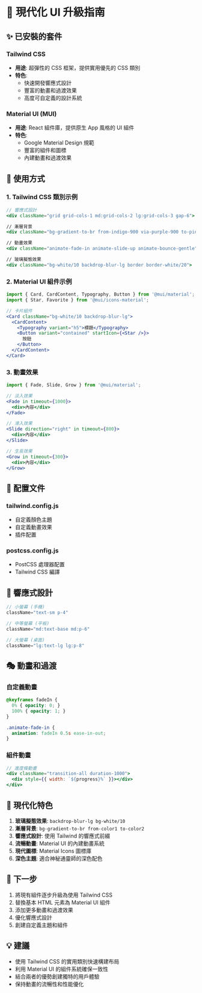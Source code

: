 # 🚀 現代化 UI 升級指南

## ✨ 已安裝的套件

### Tailwind CSS
- **用途**: 超彈性的 CSS 框架，提供實用優先的 CSS 類別
- **特色**: 
  - 快速開發響應式設計
  - 豐富的動畫和過渡效果
  - 高度可自定義的設計系統

### Material UI (MUI)
- **用途**: React 組件庫，提供原生 App 風格的 UI 組件
- **特色**:
  - Google Material Design 規範
  - 豐富的組件和圖標
  - 內建動畫和過渡效果

## 🎨 使用方式

### 1. Tailwind CSS 類別示例

```jsx
// 響應式設計
<div className="grid grid-cols-1 md:grid-cols-2 lg:grid-cols-3 gap-6">

// 漸層背景
<div className="bg-gradient-to-br from-indigo-900 via-purple-900 to-pink-900">

// 動畫效果
<div className="animate-fade-in animate-slide-up animate-bounce-gentle">

// 玻璃擬態效果
<div className="bg-white/10 backdrop-blur-lg border border-white/20">
```

### 2. Material UI 組件示例

```jsx
import { Card, CardContent, Typography, Button } from '@mui/material';
import { Star, Favorite } from '@mui/icons-material';

// 卡片組件
<Card className="bg-white/10 backdrop-blur-lg">
  <CardContent>
    <Typography variant="h5">標題</Typography>
    <Button variant="contained" startIcon={<Star />}>
      按鈕
    </Button>
  </CardContent>
</Card>
```

### 3. 動畫效果

```jsx
import { Fade, Slide, Grow } from '@mui/material';

// 淡入效果
<Fade in timeout={1000}>
  <div>內容</div>
</Fade>

// 滑入效果
<Slide direction="right" in timeout={800}>
  <div>內容</div>
</Slide>

// 生長效果
<Grow in timeout={300}>
  <div>內容</div>
</Grow>
```

## 🔧 配置文件

### tailwind.config.js
- 自定義顏色主題
- 自定義動畫效果
- 插件配置

### postcss.config.js
- PostCSS 處理器配置
- Tailwind CSS 編譯

## 📱 響應式設計

```jsx
// 小螢幕 (手機)
className="text-sm p-4"

// 中等螢幕 (平板)
className="md:text-base md:p-6"

// 大螢幕 (桌面)
className="lg:text-lg lg:p-8"
```

## 🎭 動畫和過渡

### 自定義動畫
```css
@keyframes fadeIn {
  0% { opacity: 0; }
  100% { opacity: 1; }
}

.animate-fade-in {
  animation: fadeIn 0.5s ease-in-out;
}
```

### 組件動畫
```jsx
// 進度條動畫
<div className="transition-all duration-1000">
  <div style={{ width: `${progress}%` }}></div>
</div>
```

## 🌟 現代化特色

1. **玻璃擬態效果**: `backdrop-blur-lg bg-white/10`
2. **漸層背景**: `bg-gradient-to-br from-color1 to-color2`
3. **響應式設計**: 使用 Tailwind 的響應式前綴
4. **流暢動畫**: Material UI 的內建動畫系統
5. **現代圖標**: Material Icons 圖標庫
6. **深色主題**: 適合神秘通靈師的深色配色

## 🚀 下一步

1. 將現有組件逐步升級為使用 Tailwind CSS
2. 替換基本 HTML 元素為 Material UI 組件
3. 添加更多動畫和過渡效果
4. 優化響應式設計
5. 創建自定義主題和組件

## 💡 建議

- 使用 Tailwind CSS 的實用類別快速構建布局
- 利用 Material UI 的組件系統確保一致性
- 結合兩者的優勢創建獨特的用戶體驗
- 保持動畫的流暢性和性能優化
